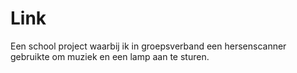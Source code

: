# Link
Een school project waarbij ik in groepsverband een hersenscanner gebruikte om muziek en een lamp aan te sturen.
